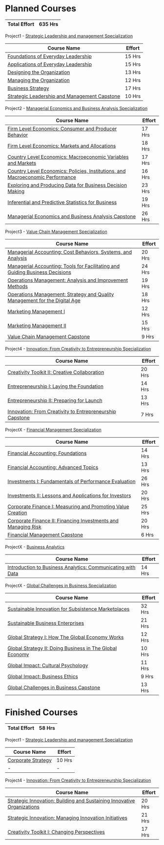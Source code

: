 # Planned Courses  

| Total Effort | 635 Hrs |
| --- | --- |

Project1 - [Strategic Leadership and management Specialization](https://www.coursera.org/specializations/strategic-leadership)

| Course Name | Effort |
| --- | --- |
| [Foundations of Everyday Leadership]( https://www.coursera.org/learn/everyday-leadership-foundation?specialization=strategic-leadership ) | 15 Hrs |
| [Applications of Everyday Leadership]( https://www.coursera.org/learn/everyday-leadership-application?specialization=strategic-leadership) | 15 Hrs |
| [Designing the Organization]( https://www.coursera.org/learn/designing-organization?specialization=strategic-leadership) | 13 Hrs |
| [Managing the Organization]( https://www.coursera.org/learn/managing-organization?specialization=strategic-leadership) | 12 Hrs |
| [Business Strategy]( https://www.coursera.org/learn/strategy-business) | 17 Hrs |
| [Strategic Leadership and Management Capstone]( https://www.coursera.org/learn/strategic-leadership-capstone) | 10 Hrs |

   
Project2 - [Managerial Economics and Business Analysis Specialization](https://www.coursera.org/specializations/managerial-economics-business-analysis?)

| Course Name | Effort |
| --- | --- |
|  [Firm Level Economics: Consumer and Producer Behavior](https://www.coursera.org/learn/firm-level-economics?specialization=managerial-economics-business-analysis) | 17 Hrs |
|  [Firm Level Economics: Markets and Allocations](https://www.coursera.org/learn/firm-level-economics-markets?specialization=managerial-economics-business-analysis) | 18 Hrs |
| [Country Level Economics: Macroeconomic Variables and Markets](https://www.coursera.org/learn/country-level-economics?specialization=managerial-economics-business-analysis) | 17 Hrs |
|  [Country Level Economics: Policies, Institutions, and Macroeconomic Performance](https://www.coursera.org/learn/macroeconomic-factors?specialization=managerial-economics-business-analysis) | 16 Hrs |
| [Exploring and Producing Data for Business Decision Making](https://www.coursera.org/learn/business-data) | 23 Hrs |
| [Inferential and Predictive Statistics for Business](https://www.coursera.org/learn/business-statistics) | 19 Hrs |
| [Managerial Economics and Business Analysis Capstone](https://www.coursera.org/learn/managerial-economics-capstone) | 26 Hrs |
  
    
Project3 - [Value Chain Management Specialization](https://www.coursera.org/specializations/value-chain-management?)

| Course Name | Effort |
| --- | --- |
| [Managerial Accounting: Cost Behaviors, Systems, and Analysis](https://www.coursera.org/learn/accounting-for-managers?specialization=value-chain-management) | 20 Hrs |
| [Managerial Accounting: Tools for Facilitating and Guiding Business Decisions](https://www.coursera.org/learn/managerial-accounting-business-decisions?specialization=value-chain-management) | 24 Hrs |
| [Operations Management: Analysis and Improvement Methods](https://www.coursera.org/learn/operations-management?specialization=value-chain-management) | 19 Hrs |
| [Operations Management: Strategy and Quality Management for the Digital Age](https://www.coursera.org/learn/process-improvement?specialization=value-chain-management)|18 Hrs|
| [Marketing Management I](https://www.coursera.org/learn/marketing-management) | 12 Hrs |
| [Marketing Management II](https://www.coursera.org/learn/marketing-management-two) | 15 Hrs |
| [Value Chain Management Capstone](https://www.coursera.org/learn/value-chain-capstone) | 9 Hrs |
   
Project4 - [Innovation: From Creativity to Entrepreneurship Specialization]( https://www.coursera.org/specializations/innovation-creativity-entrepreneurship )

| Course Name | Effort |
| --- | --- |
| [Creativity Toolkit II: Creative Collaboration](https://www.coursera.org/learn/creativity-toolkit-2?specialization=innovation-creativity-entrepreneurship) | 20 Hrs |
| [Entrepreneurship I: Laying the Foundation](https://www.coursera.org/learn/entrepreneurship-1?specialization=innovation-creativity-entrepreneurship) | 14 Hrs |
| [Entrepreneurship II: Preparing for Launch](https://www.coursera.org/learn/entrepreneurship-2?specialization=innovation-creativity-entrepreneurship) | 13 Hrs |
| [Innovation: From Creativity to Entrepreneurship Capstone](https://www.coursera.org/learn/innovation-creativity-entrepreneurship-capstone?specialization=innovation-creativity-entrepreneurship) | 7 Hrs |
   
ProjectX - [Financial Management Specialization]( https://www.coursera.org/specializations/financial-management )

| Course Name | Effort |
| --- | --- |
| [Financial Accounting: Foundations](https://www.coursera.org/learn/financial-accounting-basics?specialization=financial-management) | 14 Hrs |
| [Financial Accounting: Advanced Topics](https://www.coursera.org/learn/financial-accounting-advanced?specialization=financial-management) | 13 Hrs |
| [Investments I: Fundamentals of Performance Evaluation](https://www.coursera.org/learn/investments-fundamentals?specialization=financial-management) | 26 Hrs |
| [Investments II: Lessons and Applications for Investors](https://www.coursera.org/learn/investments-applications?specialization=financial-management) | 20 Hrs |
| [Corporate Finance I: Measuring and Promoting Value Creation](https://www.coursera.org/learn/corporate-finance-measure-success?specialization=financial-management) | 25 Hrs |
| [Corporate Finance II: Financing Investments and Managing Risk](https://www.coursera.org/learn/corporate-finance-two?specialization=financial-management) | 20 Hrs |
| [Financial Management Capstone](https://www.coursera.org/learn/financial-management-capstone?specialization=financial-management) | 6 Hrs |

ProjectX - [Business Analytics]( https://www.coursera.org/specializations/financial-management )

| Course Name | Effort |
| --- | --- |
| [Introduction to Business Analytics: Communicating with Data](https://www.coursera.org/learn/intro-business-analytics) | 14 Hrs |

ProjectX - [Global Challenges in Business Specialization]( https://www.coursera.org/specializations/global-challenges-business?index=prod_all_products_term_optimization )

| Course Name | Effort |
| --- | --- |
| [Sustainable Innovation for Subsistence Marketplaces](https://www.coursera.org/learn/subsistence-marketplaces-1?specialization=global-challenges-business) | 32 Hrs |
| [Sustainable Business Enterprises](https://www.coursera.org/learn/sustainable-business-enterprises?specialization=global-challenges-business) | 21 Hrs |
| [Global Strategy I: How The Global Economy Works](https://www.coursera.org/learn/global-strategy?specialization=global-challenges-business) | 12 Hrs |
| [Global Strategy II: Doing Business in The Global Economy](https://www.coursera.org/learn/global-strategy-two?specialization=global-challenges-business) | 10 Hrs |
| [Global Impact: Cultural Psychology](https://www.coursera.org/learn/cultural-psychology-globalization?specialization=global-challenges-business) | 11 Hrs |
| [Global Impact: Business Ethics](https://www.coursera.org/learn/business-ethics?specialization=global-challenges-business) | 9 Hrs |
| [Global Challenges in Business Capstone](https://www.coursera.org/learn/global-challenges-business-capstone?specialization=global-challenges-business) | 13 Hrs |

# Finished Courses 

| Total Effort | 58 Hrs |
| --- | --- |

Project1 - [Strategic Leadership and management Specialization](https://www.coursera.org/specializations/strategic-leadership)

| Course Name | Effort |
| --- | --- |
| [Corporate Strategy ]( https://www.coursera.org/learn/corporate-strategy) | 10 Hrs |
| - | - |

   
Project4 - [Innovation: From Creativity to Entrepreneurship Specialization]( https://www.coursera.org/specializations/innovation-creativity-entrepreneurship )

| Course Name | Effort |
| --- | --- |
| [Strategic Innovation: Building and Sustaining Innovative Organizations]( https://www.coursera.org/learn/strategic-innovation-building-and-sustaining-innovative-organizations?specialization=innovation-creativity-entrepreneurship) | 20 Hrs |
| [Strategic Innovation: Managing Innovation Initiatives]( https://www.coursera.org/learn/strategic-innovation-innovation-at-the-frontier) | 21 Hrs |
| [Creativity Toolkit I: Changing Perspectives](https://www.coursera.org/learn/creativity-toolkit-1?specialization=innovation-creativity-entrepreneurship) | 17 Hrs |

